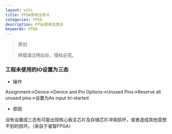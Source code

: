 ```yaml
---
layout: wiki
title: FPGA使用注意点
categories: FPGA
description: FPGA使用注意点
keywords: FPGA
---
```


> 原创
> 
> 转载请注明出处，侵权必究。

### 工程未使用的IO设置为三态
* 操作

Assignment->Device->Device and Pin Options->Unused Pins->Reserve all unused pins->设置为As input tri-started

* 原因

没有设置成三态有可能出现核心板主芯片及存储芯片冲突损坏，或者造成其他意想不到的损坏。（来自于睿智FPGA）


